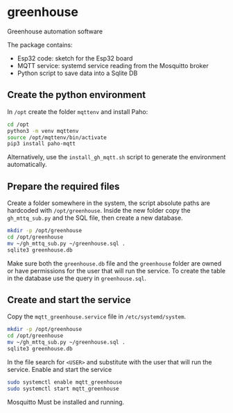 # greenhouse
Greenhouse automation software

The package contains:

- Esp32 code: sketch for the Esp32 board
- MQTT service: systemd service reading from the Mosquitto broker
- Python script to save data into a Sqlite DB

## Create the python environment

In `/opt` create the folder `mqttenv` and install Paho:

```bash
cd /opt
python3 -m venv mqttenv
source /opt/mqttenv/bin/activate
pip3 install paho-mqtt
```

Alternatively, use the `install_gh_mqtt.sh` script to generate the environment automatically.

## Prepare the required files

Create a folder somewhere in the system, the script absolute paths are hardcoded with `/opt/greenhouse`. Inside the new folder copy the `gh_mttq_sub.py` and the SQL file, then create a new database.

```bash
mkdir -p /opt/greenhouse
cd /opt/greenhouse
mv ~/gh_mttq_sub.py ~/greenhouse.sql .
sqlite3 greenhouse.db
```

Make sure both the `greenhouse.db` file and the `greenhouse` folder are owned or have permissions for the user that will run the service.
To create the table in the database use the query in `greenhouse.sql`.

## Create and start the service

Copy the `mqtt_greenhouse.service` file in `/etc/systemd/system`.

```bash
mkdir -p /opt/greenhouse
cd /opt/greenhouse
mv ~/gh_mttq_sub.py ~/greenhouse.sql .
sqlite3 greenhouse.db
```

In the file search for `<USER>` and substitute with the user that will run the service.
Enable and start the service

```bash
sudo systemctl enable mqtt_greenhouse
sudo systemctl start mqtt_greenhouse
```

Mosquitto Must be installed and running.

